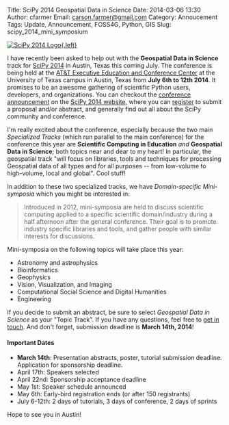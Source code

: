 Title: SciPy 2014 Geospatial Data in Science
Date: 2014-03-06 13:30
Author: cfarmer
Email: carson.farmer@gmail.com
Category: Annoucement
Tags: Update, Announcement, FOSS4G, Python, GIS
Slug: scipy_2014_mini_symposium

[![SciPy 2014 Logo][image]{.left}][scipy]

I have recently been asked to help out with the **Geospatial Data in Science** track for [SciPy 2014][scipy] in Austin, Texas this coming July. The conference is being held at the [AT&T Executive Education and Conference Center][conf-map] at the University of Texas campus in Austin, Texas from **July 6th to 12th 2014**. It promises to be an awesome gathering of scientific Python users, developers, and organizations. You can checkout the [conference announcement][about] on the [SciPy 2014 website][scipy], where you can [register][sign-up] to submit a proposal and/or abstract, and generally find out all about the SciPy community and conference.

<!--more-->

I'm really excited about the conference, especially because the two main *Specialized Tracks* (which run parallel to the main conference) for the conference this year are **Scientific Computing in Education** *and* **Geospatial Data in Science**; both topics near and dear to my heart! In particular, the geospatial track "will focus on libraries, tools and techniques for processing Geospatial data of all types and for all purposes -- from low-volume to high-volume, local and global". Cool stuff!

In addition to these two specialized tracks, we have *Domain-specific Mini-symposia* which you might be interested in:

> Introduced in 2012, mini-symposia are held to discuss scientific computing applied to a specific scientific domain/industry during a half afternoon after the general conference. Their goal is to promote industry specific libraries and tools, and gather people with similar interests for discussions.

Mini-symposia on the following topics will take place this year:

* Astronomy and astrophysics
* Bioinformatics
* Geophysics
* Vision, Visualization, and Imaging
* Computational Social Science and Digital Humanities
* Engineering

If you decide to submit an abstract, be sure to select *Geospatial Data in Science* as your "Topic Track". If you have any questions, feel free to [get in touch][me]. And don't forget, submission deadline is **March 14th, 2014**!

#### Important Dates

* **March 14th**:    Presentation abstracts, poster, tutorial submission deadline. Application for sponsorship deadline.
* April 17th:        Speakers selected
* April 22nd:        Sponsorship acceptance deadline
* May 1st:           Speaker schedule announced
* May 6th:           Early-bird registration ends (or after 150 registrants)
* July 6-12th:       2 days of tutorials, 3 days of conference, 2 days of sprints

Hope to see you in Austin!

[scipy]: https://conference.scipy.org/scipy2014/
[about]: https://conference.scipy.org/scipy2014/about/
[conf-map]: https://www.google.com/maps/place/AT%26T+Executive+Education+and+Conference+Center/@30.282362,-97.7401074,17z/data=!3m1!4b1!4m2!3m1!1s0x0:0x7ef52b1ad3321879
[sign-up]: https://conference.scipy.org/scipy2014/account/signup/
[me]: http://www.carsonfarmer.com/contact/
[image]: {filename}/images/scipy2014_logo_simple.png
